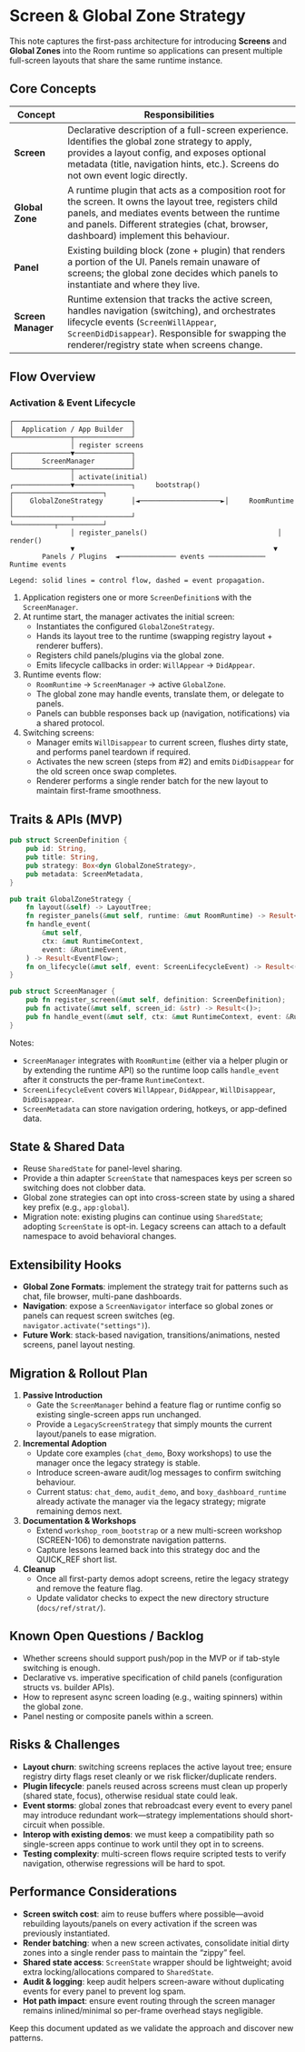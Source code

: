 # Screen & Global Zone Strategy

This note captures the first-pass architecture for introducing **Screens** and
**Global Zones** into the Room runtime so applications can present multiple
full-screen layouts that share the same runtime instance.

## Core Concepts

| Concept      | Responsibilities |
|--------------|------------------|
| **Screen**   | Declarative description of a full-screen experience. Identifies the global zone strategy to apply, provides a layout config, and exposes optional metadata (title, navigation hints, etc.). Screens do not own event logic directly. |
| **Global Zone** | A runtime plugin that acts as a composition root for the screen. It owns the layout tree, registers child panels, and mediates events between the runtime and panels. Different strategies (chat, browser, dashboard) implement this behaviour. |
| **Panel**    | Existing building block (zone + plugin) that renders a portion of the UI. Panels remain unaware of screens; the global zone decides which panels to instantiate and where they live. |
| **Screen Manager** | Runtime extension that tracks the active screen, handles navigation (switching), and orchestrates lifecycle events (`ScreenWillAppear`, `ScreenDidDisappear`). Responsible for swapping the renderer/registry state when screens change. |

## Flow Overview

### Activation & Event Lifecycle

```
┌─────────────────────────────┐
│  Application / App Builder  │
└──────────────┬──────────────┘
               │ register screens
┌──────────────▼──────────────┐
│       ScreenManager         │
└──────────────┬──────────────┘
               │ activate(initial)
┌──────────────▼──────────────┐     bootstrap()      ┌──────────────────────┐
│    GlobalZoneStrategy       │◄────────────────────►│     RoomRuntime      │
└──────────────┬──────────────┘                      └──────────┬───────────┘
               │ register_panels()                                │ render()
               ▼                                                 ▼
        Panels / Plugins  ◄────────────── events ────────────── Runtime events

Legend: solid lines = control flow, dashed = event propagation.
```

1. Application registers one or more `ScreenDefinition`s with the `ScreenManager`.
2. At runtime start, the manager activates the initial screen:
   - Instantiates the configured `GlobalZoneStrategy`.
   - Hands its layout tree to the runtime (swapping registry layout + renderer buffers).
   - Registers child panels/plugins via the global zone.
   - Emits lifecycle callbacks in order: `WillAppear` → `DidAppear`.
3. Runtime events flow:
   - `RoomRuntime` → `ScreenManager` → active `GlobalZone`.
   - The global zone may handle events, translate them, or delegate to panels.
   - Panels can bubble responses back up (navigation, notifications) via a shared protocol.
4. Switching screens:
   - Manager emits `WillDisappear` to current screen, flushes dirty state, and performs panel teardown if required.
   - Activates the new screen (steps from #2) and emits `DidDisappear` for the old screen once swap completes.
   - Renderer performs a single render batch for the new layout to maintain first-frame smoothness.

## Traits & APIs (MVP)

```rust
pub struct ScreenDefinition {
    pub id: String,
    pub title: String,
    pub strategy: Box<dyn GlobalZoneStrategy>,
    pub metadata: ScreenMetadata,
}

pub trait GlobalZoneStrategy {
    fn layout(&self) -> LayoutTree;
    fn register_panels(&mut self, runtime: &mut RoomRuntime) -> Result<()>;
    fn handle_event(
        &mut self,
        ctx: &mut RuntimeContext,
        event: &RuntimeEvent,
    ) -> Result<EventFlow>;
    fn on_lifecycle(&mut self, event: ScreenLifecycleEvent) -> Result<()>;
}

pub struct ScreenManager {
    pub fn register_screen(&mut self, definition: ScreenDefinition);
    pub fn activate(&mut self, screen_id: &str) -> Result<()>;
    pub fn handle_event(&mut self, ctx: &mut RuntimeContext, event: &RuntimeEvent) -> Result<EventFlow>;
}
```

Notes:
- `ScreenManager` integrates with `RoomRuntime` (either via a helper plugin or by extending the runtime API) so the runtime loop calls `handle_event` after it constructs the per-frame `RuntimeContext`.
- `ScreenLifecycleEvent` covers `WillAppear`, `DidAppear`, `WillDisappear`, `DidDisappear`.
- `ScreenMetadata` can store navigation ordering, hotkeys, or app-defined data.

## State & Shared Data

- Reuse `SharedState` for panel-level sharing.
- Provide a thin adapter `ScreenState` that namespaces keys per screen so switching does not clobber data.
- Global zone strategies can opt into cross-screen state by using a shared key prefix (e.g., `app:global`).
- Migration note: existing plugins can continue using `SharedState`; adopting `ScreenState` is opt-in. Legacy screens can attach to a default namespace to avoid behavioral changes.

## Extensibility Hooks

- **Global Zone Formats**: implement the strategy trait for patterns such as chat, file browser, multi-pane dashboards.
- **Navigation**: expose a `ScreenNavigator` interface so global zones or panels can request screen switches (eg. `navigator.activate("settings")`).
- **Future Work**: stack-based navigation, transitions/animations, nested screens, panel layout nesting.

## Migration & Rollout Plan

1. **Passive Introduction**
   - Gate the `ScreenManager` behind a feature flag or runtime config so existing single-screen apps run unchanged.
   - Provide a `LegacyScreenStrategy` that simply mounts the current layout/panels to ease migration.
2. **Incremental Adoption**
   - Update core examples (`chat_demo`, Boxy workshops) to use the manager once the legacy strategy is stable.
   - Introduce screen-aware audit/log messages to confirm switching behaviour.
   - Current status: `chat_demo`, `audit_demo`, and `boxy_dashboard_runtime` already activate the manager via the legacy strategy; migrate remaining demos next.
3. **Documentation & Workshops**
   - Extend `workshop_room_bootstrap` or a new multi-screen workshop (SCREEN-106) to demonstrate navigation patterns.
   - Capture lessons learned back into this strategy doc and the QUICK_REF short list.
4. **Cleanup**
   - Once all first-party demos adopt screens, retire the legacy strategy and remove the feature flag.
   - Update validator checks to expect the new directory structure (`docs/ref/strat/`).

## Known Open Questions / Backlog

- Whether screens should support push/pop in the MVP or if tab-style switching is enough.
- Declarative vs. imperative specification of child panels (configuration structs vs. builder APIs).
- How to represent async screen loading (e.g., waiting spinners) within the global zone.
- Panel nesting or composite panels within a screen.

## Risks & Challenges

- **Layout churn**: switching screens replaces the active layout tree; ensure registry dirty flags reset cleanly or we risk flicker/duplicate renders.
- **Plugin lifecycle**: panels reused across screens must clean up properly (shared state, focus), otherwise residual state could leak.
- **Event storms**: global zones that rebroadcast every event to every panel may introduce redundant work—strategy implementations should short-circuit when possible.
- **Interop with existing demos**: we must keep a compatibility path so single-screen apps continue to work until they opt in to screens.
- **Testing complexity**: multi-screen flows require scripted tests to verify navigation, otherwise regressions will be hard to spot.

## Performance Considerations

- **Screen switch cost**: aim to reuse buffers where possible—avoid rebuilding layouts/panels on every activation if the screen was previously instantiated.
- **Render batching**: when a new screen activates, consolidate initial dirty zones into a single render pass to maintain the “zippy” feel.
- **Shared state access**: `ScreenState` wrapper should be lightweight; avoid extra locking/allocations compared to `SharedState`.
- **Audit & logging**: keep audit helpers screen-aware without duplicating events for every panel to prevent log spam.
- **Hot path impact**: ensure event routing through the screen manager remains inlined/minimal so per-frame overhead stays negligible.

Keep this document updated as we validate the approach and discover new patterns.
